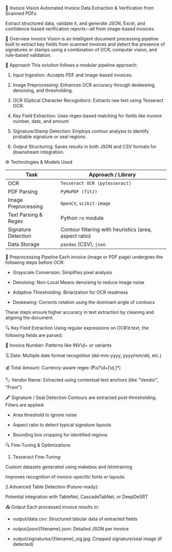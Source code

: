 📄 Invoice Vision
Automated Invoice Data Extraction & Verification from Scanned PDFs

Extract structured data, validate it, and generate JSON, Excel, and confidence-based verification reports—all from image-based invoices.

📌 Overview
Invoice Vision is an intelligent document processing pipeline built to extract key fields from scanned invoices and detect the presence of signatures or stamps using a combination of OCR, computer vision, and rule-based validation.

🧠 Approach
This solution follows a modular pipeline approach:

1. Input Ingestion: Accepts PDF and image-based invoices.

2. Image Preprocessing: Enhances OCR accuracy through deskewing, denoising, and thresholding.

3. OCR (Optical Character Recognition): Extracts raw text using Tesseract OCR.

4. Key Field Extraction: Uses regex-based matching for fields like invoice number, date, and amount.

5. Signature/Stamp Detection: Employs contour analysis to identify probable signature or seal regions.

6. Output Structuring: Saves results in both JSON and CSV formats for downstream integration.

⚙️ Technologies & Models Used

| Task                 | Approach / Library                                     |
| -------------------- | ------------------------------------------------------ |
| OCR                  | `Tesseract OCR (pytesseract)`                          |
| PDF Parsing          | `PyMuPDF (fitz)`                                       |
| Image Preprocessing  | `OpenCV`, `scikit-image`                               |
| Text Parsing & Regex | Python `re` module                                     |
| Signature Detection  | Contour filtering with heuristics (area, aspect ratio) |
| Data Storage         | `pandas` (CSV), `json`                                 |

🧹 Preprocessing Pipeline
Each invoice (image or PDF page) undergoes the following steps before OCR:

* Grayscale Conversion: Simplifies pixel analysis

* Denoising: Non-Local Means denoising to reduce image noise

* Adaptive Thresholding: Binarization for OCR readiness

* Deskewing: Corrects rotation using the dominant angle of contours

These steps ensure higher accuracy in text extraction by cleaning and aligning the document.

🔍 Key Field Extraction
Using regular expressions on OCR’d text, the following fields are parsed:

📄 Invoice Number: Patterns like INV\d+ or variants

🗓️ Date: Multiple date format recognition (dd-mm-yyyy, yyyy/mm/dd, etc.)

💰 Total Amount: Currency-aware regex (₹\s?\d+[\d,]*)

🏷️ Vendor Name: Extracted using contextual text anchors (like "Vendor", "From")

🖋️ Signature / Seal Detection
Contours are extracted post-thresholding. Filters are applied:

* Area threshold to ignore noise

* Aspect ratio to detect typical signature layouts

* Bounding box cropping for identified regions

🔍 Fine-Tuning & Optimizations
1. Tesseract Fine-Tuning:

Custom datasets generated using makebox and lstmtraining

Improves recognition of invoice-specific fonts or layouts

2.Advanced Table Detection (Future-ready):

Potential integration with TableNet, CascadeTabNet, or DeepDeSRT


📤 Output
Each processed invoice results in:

* output/data.csv: Structured tabular data of extracted fields

* output/json/{filename}.json: Detailed JSON per invoice

* output/signatures/{filename}_sig.jpg: Cropped signature/seal image (if detected)

